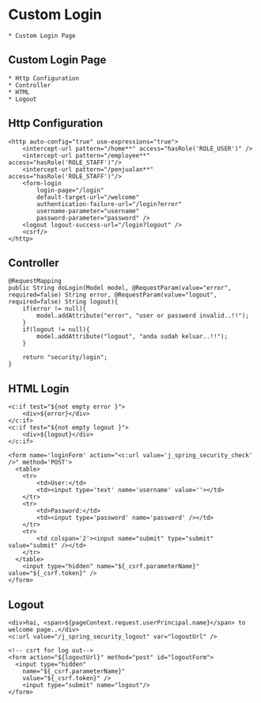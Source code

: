 # Custom Login
	* Custom Login Page
	
## Custom Login Page
	* Http Configuration 
	* Controller
	* HTML 
	* Logout 
	
	
## Http Configuration
	<http auto-config="true" use-expressions="true">	
		<intercept-url pattern="/home**" access="hasRole('ROLE_USER')" />
		<intercept-url pattern="/employee**" access="hasRole('ROLE_STAFF')"/>
		<intercept-url pattern="/penjualan**" access="hasRole('ROLE_STAFF')"/>
		<form-login
		    login-page="/login"
		    default-target-url="/welcome"
			authentication-failure-url="/login?error"
			username-parameter="username"
			password-parameter="password" />
		<logout logout-success-url="/login?logout" />
		<csrf/>
	</http>
	
## Controller
	@RequestMapping
	public String doLogin(Model model, @RequestParam(value="error", required=false) String error, @RequestParam(value="logout", required=false) String logout){
		if(error != null){
			model.addAttribute("error", "user or password invalid..!!");
		} 
		if(logout != null){
			model.addAttribute("logout", "anda sudah keluar..!!");
		}
		
		return "security/login";
	} 
	
## HTML Login 
	<c:if test="${not empty error }">
		<div>${error}</div>
	</c:if>
	<c:if test="${not empty logout }">
		<div>${logout}</div>
	</c:if>
	
	<form name='loginForm' action="<c:url value='j_spring_security_check' />" method='POST'>
	  <table>
		<tr>
			<td>User:</td>
			<td><input type='text' name='username' value=''></td>
		</tr>
		<tr>
			<td>Password:</td>
			<td><input type='password' name='password' /></td>
		</tr>
		<tr>
			<td colspan='2'><input name="submit" type="submit" value="submit" /></td>
		</tr>
	  </table>
		<input type="hidden" name="${_csrf.parameterName}" value="${_csrf.token}" />
	</form>
	
## Logout 
	<div>hai, <span>${pageContext.request.userPrincipal.name}</span> to welcome page..</div>
	<c:url value="/j_spring_security_logout" var="logoutUrl" />

	<!-- csrt for log out-->
	<form action="${logoutUrl}" method="post" id="logoutForm">
	  <input type="hidden"
		name="${_csrf.parameterName}"
		value="${_csrf.token}" />
		<input type="submit" name="logout"/>
	</form>